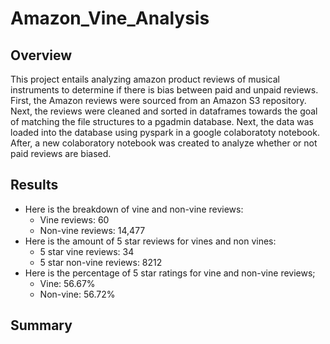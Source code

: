 # Amazon_Vine_Analysis

## Overview
This project entails analyzing amazon product reviews of musical instruments to determine if there is bias between paid and unpaid reviews. First, the Amazon reviews were sourced from an Amazon S3 repository. Next, the reviews were cleaned and sorted in dataframes towards the goal of matching the file structures to a pgadmin database. Next, the data was loaded into the database using pyspark in a google colaboratoty notebook. After, a new colaboratory notebook was created to analyze whether or not paid reviews are biased.

## Results

- Here is the breakdown of vine and non-vine reviews:
  - Vine reviews: 60
  - Non-vine reviews: 14,477
- Here is the amount of 5 star reviews for vines and non vines:
  - 5 star vine reviews: 34
  - 5 star non-vine reviews: 8212
- Here is the percentage of 5 star ratings for vine and non-vine reviews;
  - Vine: 56.67%
  - Non-vine: 56.72%

## Summary

